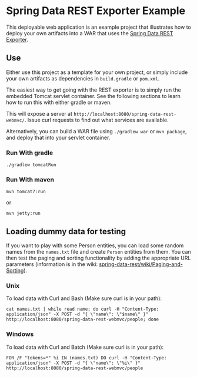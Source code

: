 # Spring Data REST Exporter Example

This deployable web application is an example project that illustrates how to deploy your own artifacts into a WAR that uses the [Spring Data REST Exporter](https://github.com/SpringSource/spring-data-rest).

## Use

Either use this project as a template for your own project, or simply include your own artifacts as dependencies in `build.gradle` or `pom.xml`.

The easiest way to get going with the REST exporter is to simply run the embedded Tomcat servlet container. See the following sections to learn how to run this with either gradle or maven.

This will expose a server at `http://localhost:8080/spring-data-rest-webmvc/`. Issue curl requests to find out what services are available.

Alternatively, you can build a WAR file using `./gradlew war` or `mvn package`, and deploy that into your servlet container.

### Run With gradle

	./gradlew tomcatRun

### Run With maven

	mvn tomcat7:run

or

	mvn jetty:run

## Loading dummy data for testing

If you want to play with some Person entities, you can load some random names from the `names.txt` file and create `Person` entities from them. You can then test the paging and sorting functionality by adding the appropriate URL parameters (information is in the wiki: [spring-data-rest/wiki/Paging-and-Sorting](https://github.com/SpringSource/spring-data-rest/wiki/Paging-and-Sorting)).

### Unix

To load data with Curl and Bash (Make sure curl is in your path):

	cat names.txt | while read name; do curl -H "Content-Type: application/json" -X POST -d "{ \"name\": \"$name\" }" http://localhost:8080/spring-data-rest-webmvc/people; done

### Windows

To load data with Curl and Batch (Make sure curl is in your path):

	FOR /F "tokens=*" %i IN (names.txt) DO curl -H "Content-Type: application/json" -X POST -d "{ \"name\": \"%i\" }" http://localhost:8080/spring-data-rest-webmvc/people

